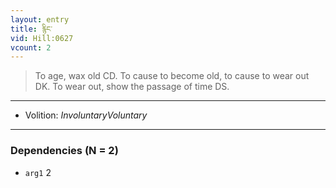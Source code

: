 ```yaml
---
layout: entry
title: རྙིང་
vid: Hill:0627
vcount: 2
---
```

> To age, wax old CD\. To cause to become old, to cause to wear out DK\. To wear out, show the passage of time DS\.

---
* Volition: _InvoluntaryVoluntary_

---

### Dependencies (N = 2)
* `arg1` 2
